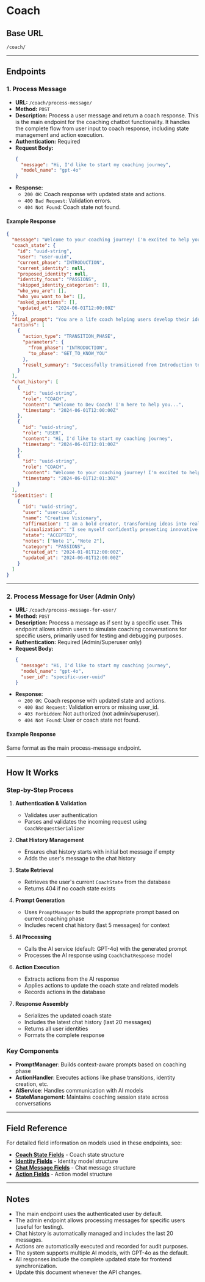 # Coach

## Base URL

`/coach/`

---

## Endpoints

### 1. Process Message

- **URL:** `/coach/process-message/`
- **Method:** `POST`
- **Description:** Process a user message and return a coach response. This is the main endpoint for the coaching chatbot functionality. It handles the complete flow from user input to coach response, including state management and action execution.
- **Authentication:** Required
- **Request Body:**
  ```json
  {
    "message": "Hi, I'd like to start my coaching journey",
    "model_name": "gpt-4o"
  }
  ```
- **Response:**
  - `200 OK`: Coach response with updated state and actions.
  - `400 Bad Request`: Validation errors.
  - `404 Not Found`: Coach state not found.

#### Example Response

```json
{
  "message": "Welcome to your coaching journey! I'm excited to help you discover and develop your identities. Let's start by understanding who you are and who you want to become. What brings you here today?",
  "coach_state": {
    "id": "uuid-string",
    "user": "user-uuid",
    "current_phase": "INTRODUCTION",
    "current_identity": null,
    "proposed_identity": null,
    "identity_focus": "PASSIONS",
    "skipped_identity_categories": [],
    "who_you_are": [],
    "who_you_want_to_be": [],
    "asked_questions": [],
    "updated_at": "2024-06-01T12:00:00Z"
  },
  "final_prompt": "You are a life coach helping users develop their identities...",
  "actions": [
    {
      "action_type": "TRANSITION_PHASE",
      "parameters": {
        "from_phase": "INTRODUCTION",
        "to_phase": "GET_TO_KNOW_YOU"
      },
      "result_summary": "Successfully transitioned from Introduction to Get To Know You phase"
    }
  ],
  "chat_history": [
    {
      "id": "uuid-string",
      "role": "COACH",
      "content": "Welcome to Dev Coach! I'm here to help you...",
      "timestamp": "2024-06-01T12:00:00Z"
    },
    {
      "id": "uuid-string",
      "role": "USER",
      "content": "Hi, I'd like to start my coaching journey",
      "timestamp": "2024-06-01T12:01:00Z"
    },
    {
      "id": "uuid-string",
      "role": "COACH",
      "content": "Welcome to your coaching journey! I'm excited to help you discover and develop your identities...",
      "timestamp": "2024-06-01T12:01:30Z"
    }
  ],
  "identities": [
    {
      "id": "uuid-string",
      "user": "user-uuid",
      "name": "Creative Visionary",
      "affirmation": "I am a bold creator, transforming ideas into reality.",
      "visualization": "I see myself confidently presenting innovative solutions...",
      "state": "ACCEPTED",
      "notes": ["Note 1", "Note 2"],
      "category": "PASSIONS",
      "created_at": "2024-01-01T12:00:00Z",
      "updated_at": "2024-06-01T12:00:00Z"
    }
  ]
}
```

---

### 2. Process Message for User (Admin Only)

- **URL:** `/coach/process-message-for-user/`
- **Method:** `POST`
- **Description:** Process a message as if sent by a specific user. This endpoint allows admin users to simulate coaching conversations for specific users, primarily used for testing and debugging purposes.
- **Authentication:** Required (Admin/Superuser only)
- **Request Body:**
  ```json
  {
    "message": "Hi, I'd like to start my coaching journey",
    "model_name": "gpt-4o",
    "user_id": "specific-user-uuid"
  }
  ```
- **Response:**
  - `200 OK`: Coach response with updated state and actions.
  - `400 Bad Request`: Validation errors or missing user_id.
  - `403 Forbidden`: Not authorized (not admin/superuser).
  - `404 Not Found`: User or coach state not found.

#### Example Response

Same format as the main process-message endpoint.

---

## How It Works

### Step-by-Step Process

1. **Authentication & Validation**
   - Validates user authentication
   - Parses and validates the incoming request using `CoachRequestSerializer`

2. **Chat History Management**
   - Ensures chat history starts with initial bot message if empty
   - Adds the user's message to the chat history

3. **State Retrieval**
   - Retrieves the user's current `CoachState` from the database
   - Returns 404 if no coach state exists

4. **Prompt Generation**
   - Uses `PromptManager` to build the appropriate prompt based on current coaching phase
   - Includes recent chat history (last 5 messages) for context

5. **AI Processing**
   - Calls the AI service (default: GPT-4o) with the generated prompt
   - Processes the AI response using `CoachChatResponse` model

6. **Action Execution**
   - Extracts actions from the AI response
   - Applies actions to update the coach state and related models
   - Records actions in the database

7. **Response Assembly**
   - Serializes the updated coach state
   - Includes the latest chat history (last 20 messages)
   - Returns all user identities
   - Formats the complete response

### Key Components

- **PromptManager**: Builds context-aware prompts based on coaching phase
- **ActionHandler**: Executes actions like phase transitions, identity creation, etc.
- **AIService**: Handles communication with AI models
- **StateManagement**: Maintains coaching session state across conversations

---

## Field Reference

For detailed field information on models used in these endpoints, see:

- **[Coach State Fields](../models/coach-state.md)** - Coach state structure
- **[Identity Fields](../models/identity.md)** - Identity model structure
- **[Chat Message Fields](../models/chat-message.md)** - Chat message structure
- **[Action Fields](../models/action.md)** - Action model structure

---

## Notes

- The main endpoint uses the authenticated user by default.
- The admin endpoint allows processing messages for specific users (useful for testing).
- Chat history is automatically managed and includes the last 20 messages.
- Actions are automatically executed and recorded for audit purposes.
- The system supports multiple AI models, with GPT-4o as the default.
- All responses include the complete updated state for frontend synchronization.
- Update this document whenever the API changes.
